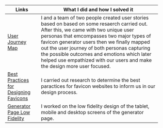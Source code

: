 | Links                           | What I did and how I solved it                                                                                              |
| ------------------------------ | -------------------------------------------------------------------------------------------------------- |
|  <a href="https://www.figma.com/file/xluCIzUNDGtsdNn3EAfwdF/USER-JOURNEY-MAP-TEAM_61?node-id=0%3A1">User Journey Map </a>    | I and a team of two people created user stories based on based on some resaerch carried out. After this, we came with two unique user personas that emcompasses two major types of favicon generator users then we finally mapped out the user journey of both personas capturing the possible outcomes and emotions which later helped use empathized with our users and make the design more user focused.
|  <a href="https://docs.google.com/document/d/1J7jvr_cC2xHMY3fqC1iIx4ISejJeYngvs3YTUyIvJDg/edit" target="_blank">Best Practices for Designing Favicons </a>    | I carried out research to determine the best paractices for favicon websites to inform us in our design process.
|  <a href="https://www.figma.com/file/40GfG3PETqCms1QYDmI3eK/Generator-Page-Lofi?node-id=0%3A1" target="_blank">Generator Page Low Fidelity </a>    | I worked on the low fidelity design of the tablet, mobile and desktop screens of the generator page.
